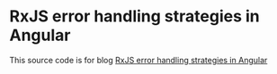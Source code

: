 # RxJS error handling strategies in Angular
This source code is for blog <a href="https://sulhome.com/blog/20/rx-js-error-handling-strategies-in-angular" target="_blank">RxJS error handling strategies in Angular</a>
